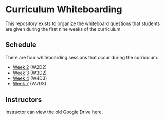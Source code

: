 # Curriculum Whiteboarding

This repository exists to organize the whiteboard questions that
students are given during the first nine weeks of the curriculum.

## Schedule

There are four whiteboarding sessions that occur during the curriculum.

* [Week 2][w2] (W2D2)
* [Week 3][w3] (W3D2)
* [Week 4][w4] (W4D3)
* [Week 7][w7] (W7D3)

[w2]: ./schedule/w2.md
[w3]: ./schedule/w3.md
[w4]: ./schedule/w4.md
[w7]: ./schedule/w7.md

## Instructors

Instructor can view the old Google Drive [here][google-drive].

[google-drive]: https://drive.google.com/drive/u/1/folders/0B2GA4obf3HcmbkUyU2d0RVRGdjA
